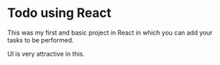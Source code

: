 # Todo using React

This was my first and basic project in React in which you can add your tasks to be performed.

UI is very attractive in this. 













































































